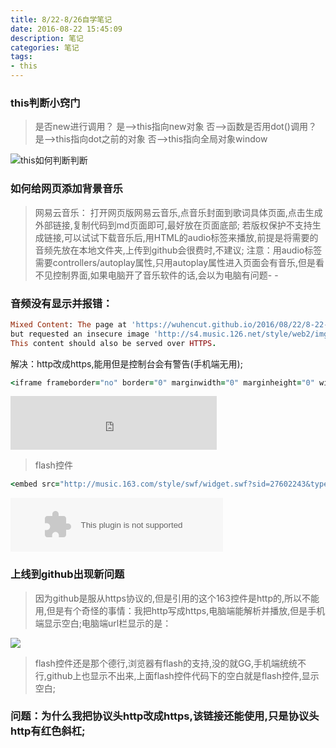 ```yaml
---
title: 8/22-8/26自学笔记
date: 2016-08-22 15:45:09
description: 笔记
categories: 笔记
tags:
- this
---
```


### this判断小窍门
> 是否new进行调用？
是-->this指向new对象
否-->函数是否用dot()调用？
是-->this指向dot之前的对象
否-->this指向全局对象window

![this如何判断判断](/images/this.jpg)

<audio src="/../audio/she.mp3"></audio>

### 如何给网页添加背景音乐
> 网易云音乐：
打开网页版网易云音乐,点音乐封面到歌词具体页面,点击生成外部链接,复制代码到md页面即可,最好放在页面底部;
若版权保护不支持生成链接,可以试试下载音乐后,用HTML的audio标签来播放,前提是将需要的音频先放在本地文件夹,上传到github会很费时,不建议;
注意：用audio标签需要controllers/autoplay属性,只用autoplay属性进入页面会有音乐,但是看不见控制界面,如果电脑开了音乐软件的话,会以为电脑有问题- -

### 音频没有显示并报错：
```ruby
Mixed Content: The page at 'https://wuhencut.github.io/2016/08/22/8-22-8-26%E8%87%AA%E5%AD%A6%E7%AC%94%E8%AE%B0/' was loaded over HTTPS,
but requested an insecure image 'http://s4.music.126.net/style/web2/img/default/default_list.jpg?param=66y66'.
This content should also be served over HTTPS.
```
解决：http改成https,能用但是控制台会有警告(手机端无用);
```ruby
<iframe frameborder="no" border="0" marginwidth="0" marginheight="0" width=330 height=86 src="http://music.163.com/outchain/player?type=2&id=108918&auto=1&height=66"></iframe>
```
<iframe frameborder="no" border="0" marginwidth="0" marginheight="0" width=330 height=86 src="https://music.163.com/outchain/player?type=2&id=153784&auto=1&height=66"></iframe>

> flash控件

```ruby
<embed src="http://music.163.com/style/swf/widget.swf?sid=27602243&type=2&auto=1&width=320&height=66" width="340" height="86"  allowNetworking="all"></embed>
```
<embed src="http://music.163.com/style/swf/widget.swf?sid=27602243&type=2&auto=1&width=320&height=66" width="340" height="86"  allowNetworking="all"></embed>

### 上线到github出现新问题
> 因为github是服从https协议的,但是引用的这个163控件是http的,所以不能用,但是有个奇怪的事情：我把http写成https,电脑端能解析并播放,但是手机端显示空白;电脑端url栏显示的是：

![](/../images/http.jpg)

> flash控件还是那个德行,浏览器有flash的支持,没的就GG,手机端统统不行,github上也显示不出来,上面flash控件代码下的空白就是flash控件,显示空白;

### 问题：为什么我把协议头http改成https,该链接还能使用,只是协议头http有红色斜杠;

